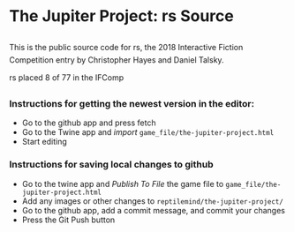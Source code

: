 # The Jupiter Project: rs Source

This is the public source code for rs, the 2018
Interactive Fiction Competition entry by Christopher 
Hayes and Daniel Talsky.

rs placed 8 of 77 in the IFComp

### Instructions for getting the newest version in the editor:

 - Go to the github app and press fetch
 - Go to the Twine app and *import* `game_file/the-jupiter-project.html`
 - Start editing
 
### Instructions for saving local changes to github

- Go to the twine app and *Publish To File* the game file to `game_file/the-jupiter-project.html`
- Add any images or other changes to `reptilemind/the-jupiter-project/`
- Go to the github app, add a commit message, and commit your changes
- Press the Git Push button

